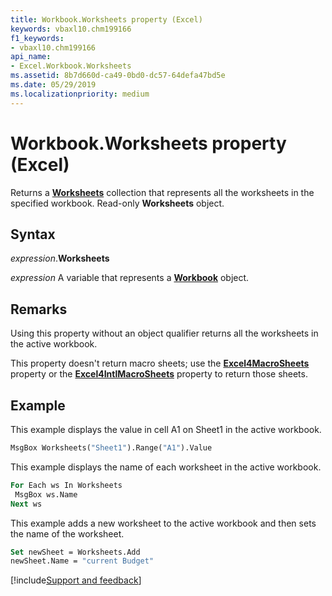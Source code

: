 ```yaml
---
title: Workbook.Worksheets property (Excel)
keywords: vbaxl10.chm199166
f1_keywords:
- vbaxl10.chm199166
api_name:
- Excel.Workbook.Worksheets
ms.assetid: 8b7d660d-ca49-0bd0-dc57-64defa47bd5e
ms.date: 05/29/2019
ms.localizationpriority: medium
---
```



# Workbook.Worksheets property (Excel)

Returns a **[Worksheets](Excel.Worksheets.md)** collection that represents all the worksheets in the specified workbook. Read-only **Worksheets** object.


## Syntax

_expression_.**Worksheets**

_expression_ A variable that represents a **[Workbook](Excel.Workbook.md)** object.


## Remarks

Using this property without an object qualifier returns all the worksheets in the active workbook.

This property doesn't return macro sheets; use the **[Excel4MacroSheets](Excel.Workbook.Excel4MacroSheets.md)** property or the **[Excel4IntlMacroSheets](Excel.Workbook.Excel4IntlMacroSheets.md)** property to return those sheets.


## Example

This example displays the value in cell A1 on Sheet1 in the active workbook.

```vb
MsgBox Worksheets("Sheet1").Range("A1").Value
```

This example displays the name of each worksheet in the active workbook.

```vb
For Each ws In Worksheets 
 MsgBox ws.Name 
Next ws
```

This example adds a new worksheet to the active workbook and then sets the name of the worksheet.

```vb
Set newSheet = Worksheets.Add 
newSheet.Name = "current Budget"
```


[!include[Support and feedback](~/includes/feedback-boilerplate.md)]
